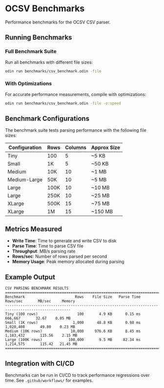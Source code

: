 # OCSV Benchmarks

Performance benchmarks for the OCSV CSV parser.

## Running Benchmarks

### Full Benchmark Suite

Run all benchmarks with different file sizes:

```bash
odin run benchmarks/csv_benchmark.odin -file
```

### With Optimizations

For accurate performance measurements, compile with optimizations:

```bash
odin run benchmarks/csv_benchmark.odin -file -o:speed
```

## Benchmark Configurations

The benchmark suite tests parsing performance with the following file sizes:

| Configuration | Rows | Columns | Approx Size |
|--------------|------|---------|-------------|
| Tiny | 100 | 5 | ~5 KB |
| Small | 1K | 5 | ~50 KB |
| Medium | 10K | 10 | ~1 MB |
| Medium-Large | 50K | 10 | ~5 MB |
| Large | 100K | 10 | ~10 MB |
| Large | 250K | 10 | ~25 MB |
| XLarge | 500K | 15 | ~75 MB |
| XLarge | 1M | 15 | ~150 MB |

## Metrics Measured

- **Write Time**: Time to generate and write CSV to disk
- **Parse Time**: Time to parse CSV file
- **Throughput**: MB/s parsing rate
- **Rows/sec**: Number of rows parsed per second
- **Memory Usage**: Peak memory allocated during parsing

## Example Output

```
CSV PARSING BENCHMARK RESULTS
====================================================================================================
Benchmark                       Rows    File Size   Parse Time      Rows/sec       MB/sec     Memory
----------------------------------------------------------------------------------------------------
Tiny (100 rows)                  100       4.9 KB      0.15 ms         666,667       32.67    0.05 MB
Small (1K rows)                1,000      48.8 KB      0.98 ms       1,020,408       49.80    0.23 MB
Medium (10K rows)             10,000     976.6 KB      8.45 ms       1,183,432       115.56    2.15 MB
Large (100K rows)            100,000       9.5 MB     82.34 ms       1,214,575       115.42   21.45 MB
====================================================================================================
```

## Integration with CI/CD

Benchmarks can be run in CI/CD to track performance regressions over time. See `.github/workflows/` for examples.
